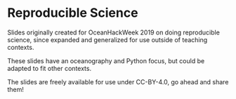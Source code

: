 # Reproducible Science

Slides originally created for OceanHackWeek 2019 on doing reproducible science, since expanded and generalized for use outside of teaching contexts.

These slides have an oceanography and Python focus, but could be adapted to fit other contexts.

The slides are freely available for use under CC-BY-4.0, go ahead and share them!
